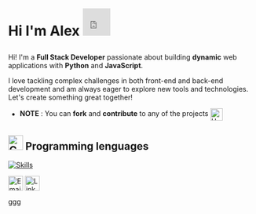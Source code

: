 
<h1>Hi I'm Alex <iframe src="https://giphy.com/embed/CVJhHuL2ZlRYPCibRW/video" width="56" height="56" style="" frameBorder="0" class="giphy-embed" allowFullScreen></iframe><p><a href="https://giphy.com/clips/hand-touch-fingers-CVJhHuL2ZlRYPCibRW"></a></p></h1>


Hi! I'm a **Full Stack Developer** passionate about building **dynamic** web applications with **Python** and **JavaScript**. 

I love tackling complex challenges in both front-end and back-end development and am always eager to explore new tools and technologies. Let's create something great together!
 
- **NOTE** : You can **fork** and **contribute** to any of the projects <img src="https://raw.githubusercontent.com/Tarikul-Islam-Anik/Animated-Fluent-Emojis/master/Emojis/Hand%20gestures/Handshake.png" alt="Handshake" width="25" height="25" align="center" />


## <img src="https://github.com/Tarikul-Islam-Anik/Animated-Fluent-Emojis/blob/master/Emojis/Objects/Desktop%20Computer.png" alt="Computer" width="30" height="30" /> **Programming lenguages**  
[![Skills](https://skillicons.dev/icons?i=html,css,java,py,js,ts,react,nextjs,mysql,php,postgres,linux,docker,fastapi,stackoverflow&perline=13)](#)


</a> <a href="mailto:alexfarrerodev@gmail.com" title="Email"><img alt="Email" src="https://img.shields.io/badge/Gmail-D14836?style=for-the-badge&logo=gmail&logoColor=white" height="30" align="center"/></a> </a> <a href="https://www.linkedin.com/in/john-mwendwa/"><img  alt="LinkedIn" title="LinkedIn" src="https://img.shields.io/static/v1?message=LinkedIn&logo=linkedin&label=&color=0077B5&logoColor=white&labelColor=&style=for-the-badge" height="30" align="center" /></a> 

ggg
